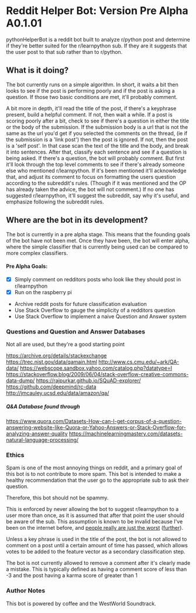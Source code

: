 
# Reddit Helper Bot: Version Pre Alpha A0.1.01
pythonHelperBot is a reddit bot built to analyze r/python post and determine if 
they're better suited for the r/learnpython sub. 
If they are it suggests that the user post to that sub rather than to r/python.

## What is it doing? 


The bot currently runs on a simple algorithm.
In short, it waits a bit then looks to see if the post is performing poorly and if the post is asking a question.
If those two basic conditions are met, it'll probably comment. 

A bit more in depth, it'll read the title of the post, if there's a keyphrase present, build a helpful comment. 
If not, then wait a while.
If a post is scoring poorly after a bit, check to see if there's a question in either
the title or the body of the submission. 
If the submission body is a url that is not the same as the url you'd get if you selected the comments on the thread, (ie if the submission is a 'link post') then the post is ignored.
If not, then the post is a 'self post'.
In that case scan the text of the title and the body, and break it into sentences. 
After that, classify each sentence and see if a question is being asked. 
If there's a question, the bot will probably comment. 
But first it'll look through the top level comments to see if there's already someone else who mentioned r/learnpython. 
If it's been mentioned it'll acknowledge that, and adjust its comment to focus on formatting the users question according to the subreddit's rules. (Though if it was mentioned and the OP has already taken the advice, the bot will not comment.)
If no one has suggested r/learnpython, it'll suggest the subreddit, say why it's useful, and emphasize following the subreddit rules. 


## Where are the bot in its development?
The bot is currently in a pre alpha stage. This means that the founding goals of the bot have not been met. Once they have been, the bot will enter alpha, where the simple classifier that is currently being used can be compared to more complex classifiers. 
#### Pre Alpha Goals:
 - [X] Simply comment on redditors posts who look like they should post in r/learnpython
 - [X] Run on the raspberry pi
 - Archive reddit posts for future classification evaluation
 - Use Stack Overflow to gauge the simplicity of a redditors question
 - Use Stack Overflow to implement a naive Question and Answer system

### Questions and Question and Answer Databases
Not all are used, but they're a good starting point

https://archive.org/details/stackexchange
https://trec.nist.gov/data/qamain.html
http://www.cs.cmu.edu/~ark/QA-data/
https://webscope.sandbox.yahoo.com/catalog.php?datatype=l
https://stackoverflow.blog/2009/06/04/stack-overflow-creative-commons-data-dump/
https://rajpurkar.github.io/SQuAD-explorer/
https://github.com/deepmind/rc-data
http://jmcauley.ucsd.edu/data/amazon/qa/


##### Q&A Database found through
https://www.quora.com/Datasets-How-can-I-get-corpus-of-a-question-answering-website-like-Quora-or-Yahoo-Answers-or-Stack-Overflow-for-analyzing-answer-quality
https://machinelearningmastery.com/datasets-natural-language-processing/



### Ethics
Spam is one of the most annoying things on reddit, and a primary goal of this bot is to not contribute to more spam. 
This bot is intended to make a healthy recommendation that the user go to the appropriate sub to ask their question. 

Therefore, this bot should not be spammy. 

This is enforced by never allowing the bot to suggest r/learnpython to a user more than once, as it is assumed that after that point the user should be aware of the sub. 
This assumption is known to be invalid because I've been on the internet before, and [people really are just the worst](https://www.youtube.com/watch?v=m0KFY6o6unw) ([further](https://www.youtube.com/watch?v=fZv_TARX3lI)). 

Unless a key phrase is used in the title of the post, the bot is not allowed to comment on a post until a certain amount of time has passed, which allows votes to be added to the feature vector as a secondary classification step. 

The bot is not currently allowed to remove a comment after it's clearly made a mistake. This is typically defined as having a comment score of less than -3 and the post having a karma score of greater than 1

### Author Notes
This bot is powered by coffee and the WestWorld Soundtrack. 

